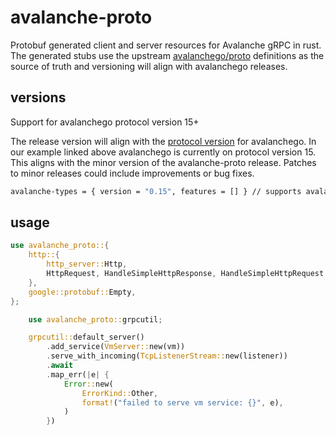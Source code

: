 
# avalanche-proto

Protobuf generated client and server resources for Avalanche gRPC in rust.
The generated stubs use the upstream [avalanchego/proto](https://github.com/ava-labs/avalanchego-internal/tree/dev/proto)
definitions as the source of truth and versioning will align with avalanchego releases.

## versions

Support for avalanchego protocol version 15+

The release version will align with the [protocol version](https://github.com/ava-labs/avalanchego/blob/v1.7.13/vms/rpcchainvm/vm.go#L21)
for avalanchego. In our example linked above avalanchego is currently on protocol version 15.
This aligns with the minor version of the avalanche-proto release. Patches to minor releases
could include improvements or bug fixes.

```bash
avalanche-types = { version = "0.15", features = [] } // supports avalanchego protocol version 15
```

## usage

```rust
use avalanche_proto::{
    http::{
        http_server::Http,
        HttpRequest, HandleSimpleHttpResponse, HandleSimpleHttpRequest
    },
    google::protobuf::Empty,
};
```

```rust
    use avalanche_proto::grpcutil;

    grpcutil::default_server()
        .add_service(VmServer::new(vm))
        .serve_with_incoming(TcpListenerStream::new(listener))
        .await
        .map_err(|e| {
            Error::new(
                ErrorKind::Other,
                format!("failed to serve vm service: {}", e),
            )
        })
```
